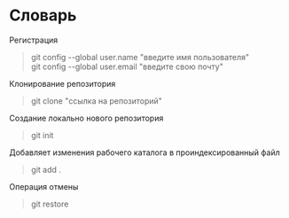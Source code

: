 # Словарь


Регистрация

> git config --global user.name "введите имя пользователя" <br>
git config --global user.email "введите свою почту"

Клонирование репозитория
> git clone "ссылка на репозиторий"

Создание локально нового репозитория
>git init 

Добавляет изменения рабочего каталога в проиндексированный файл 
>git add .

Операция отмены 
>git restore 


